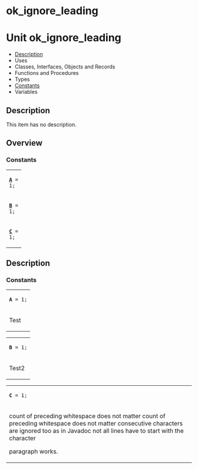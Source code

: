 # ok\_ignore\_leading


# Unit ok\_ignore\_leading

- [Description](#PasDoc-Description)
- Uses
- Classes, Interfaces, Objects and Records
- Functions and Procedures
- Types
- [Constants](#PasDoc-Constants)
- Variables

<span id="PasDoc-Description"/>

## Description
This item has no description.

<span id="PasDoc-Uses"/>

## Overview

### Constants
<span id="PasDoc-Constants"/>


<table>
<tr>

<td>

<code><strong><a href="ok_ignore_leading.md#A">A</a></strong> = 1;</code>
</td>
</tr>
<tr>

<td>

<code><strong><a href="ok_ignore_leading.md#B">B</a></strong> = 1;</code>
</td>
</tr>
<tr>

<td>

<code><strong><a href="ok_ignore_leading.md#C">C</a></strong> = 1;</code>
</td>
</tr>
</table>

## Description

### Constants

<table>
<tr>

<td>

<span id="A"/><code><strong>A</strong> = 1;</code>
</td>
</tr>
<tr><td colspan="1">

Test

</td></tr>
</table>

<table>
<tr>

<td>

<span id="B"/><code><strong>B</strong> = 1;</code>
</td>
</tr>
<tr><td colspan="1">

Test2

</td></tr>
</table>

<table>
<tr>

<td>

<span id="C"/><code><strong>C</strong> = 1;</code>
</td>
</tr>
<tr><td colspan="1">

count of preceding whitespace does not matter count of preceding whitespace does not matter consecutive characters are ignored too as in Javadoc not all lines have to start with the character

paragraph works.

</td></tr>
</table>
